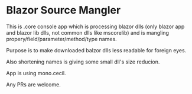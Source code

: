# Blazor Source Mangler

This is .core console app which is processing blazor dlls (only blazor app and blazor lib dlls, not common dlls like mscorelib) and is mangling propery/field/parameter/method/type names.

Purpose is to make downloaded balzor dlls less readable for foreign eyes.

Also shortening names is giving some small dll's size reducion.

App is using mono.cecil.

Any PRs are welcome.
